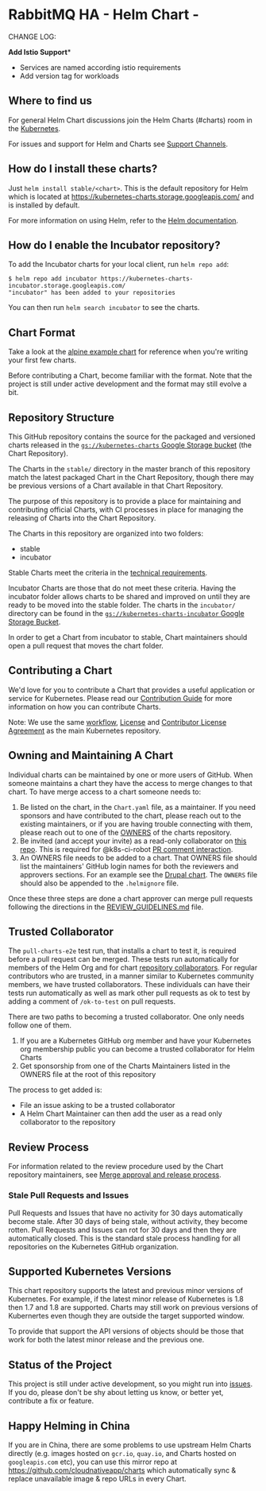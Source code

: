 # RabbitMQ HA - Helm Chart - 

CHANGE LOG:

**Add Istio Support***
- Services are named according istio requirements
- Add version tag for workloads

## Where to find us

For general Helm Chart discussions join the Helm Charts (#charts) room in the [Kubernetes](http://slack.kubernetes.io/).

For issues and support for Helm and Charts see [Support Channels](CONTRIBUTING.md#support-channels).

## How do I install these charts?

Just `helm install stable/<chart>`. This is the default repository for Helm which is located at https://kubernetes-charts.storage.googleapis.com/ and is installed by default.

For more information on using Helm, refer to the [Helm documentation](https://github.com/kubernetes/helm#docs).

## How do I enable the Incubator repository?

To add the Incubator charts for your local client, run `helm repo add`:

```
$ helm repo add incubator https://kubernetes-charts-incubator.storage.googleapis.com/
"incubator" has been added to your repositories
```

You can then run `helm search incubator` to see the charts.

## Chart Format

Take a look at the [alpine example chart](https://github.com/helm/helm/tree/master/cmd/helm/testdata/testcharts/alpine) for reference when you're writing your first few charts.

Before contributing a Chart, become familiar with the format. Note that the project is still under active development and the format may still evolve a bit.

## Repository Structure

This GitHub repository contains the source for the packaged and versioned charts released in the [`gs://kubernetes-charts` Google Storage bucket](https://console.cloud.google.com/storage/browser/kubernetes-charts/) (the Chart Repository).

The Charts in the `stable/` directory in the master branch of this repository match the latest packaged Chart in the Chart Repository, though there may be previous versions of a Chart available in that Chart Repository.

The purpose of this repository is to provide a place for maintaining and contributing official Charts, with CI processes in place for managing the releasing of Charts into the Chart Repository.

The Charts in this repository are organized into two folders:

* stable
* incubator

Stable Charts meet the criteria in the [technical requirements](CONTRIBUTING.md#technical-requirements).

Incubator Charts are those that do not meet these criteria. Having the incubator folder allows charts to be shared and improved on until they are ready to be moved into the stable folder. The charts in the `incubator/` directory can be found in the [`gs://kubernetes-charts-incubator` Google Storage Bucket](https://console.cloud.google.com/storage/browser/kubernetes-charts-incubator).

In order to get a Chart from incubator to stable, Chart maintainers should open a pull request that moves the chart folder.

## Contributing a Chart

We'd love for you to contribute a Chart that provides a useful application or service for Kubernetes. Please read our [Contribution Guide](CONTRIBUTING.md) for more information on how you can contribute Charts.

Note: We use the same [workflow](https://github.com/kubernetes/community/blob/master/contributors/devel/development.md#workflow),
[License](LICENSE) and [Contributor License Agreement](CONTRIBUTING.md) as the main Kubernetes repository.

## Owning and Maintaining A Chart

Individual charts can be maintained by one or more users of GitHub. When someone maintains a chart they have the access to merge changes to that chart. To have merge access to a chart someone needs to:

1. Be listed on the chart, in the `Chart.yaml` file, as a maintainer. If you need sponsors and have contributed to the chart, please reach out to the existing maintainers, or if you are having trouble connecting with them, please reach out to one of the [OWNERS](OWNERS) of the charts repository.
1. Be invited (and accept your invite) as a read-only collaborator on [this repo](https://github.com/helm/charts). This is required for @k8s-ci-robot [PR comment interaction](https://github.com/kubernetes/community/blob/master/contributors/guide/pull-requests.md).
1. An OWNERS file needs to be added to a chart. That OWNERS file should list the maintainers' GitHub login names for both the reviewers and approvers sections. For an example see the [Drupal chart](stable/drupal/OWNERS). The `OWNERS` file should also be appended to the `.helmignore` file.

Once these three steps are done a chart approver can merge pull requests following the directions in the [REVIEW_GUIDELINES.md](REVIEW_GUIDELINES.md) file.

## Trusted Collaborator

The `pull-charts-e2e` test run, that installs a chart to test it, is required before a pull request can be merged. These tests run automatically for members of the Helm Org and for chart [repository collaborators](https://help.github.com/articles/adding-outside-collaborators-to-repositories-in-your-organization/). For regular contributors who are trusted, in a manner similar to Kubernetes community members, we have trusted collaborators. These individuals can have their tests run automatically as well as mark other pull requests as ok to test by adding a comment of `/ok-to-test` on pull requests.

There are two paths to becoming a trusted collaborator. One only needs follow one of them.

1. If you are a Kubernetes GitHub org member and have your Kubernetes org membership public you can become a trusted collaborator for Helm Charts
2. Get sponsorship from one of the Charts Maintainers listed in the OWNERS file at the root of this repository

The process to get added is:

* File an issue asking to be a trusted collaborator
* A Helm Chart Maintainer can then add the user as a read only collaborator to the repository

## Review Process

For information related to the review procedure used by the Chart repository maintainers, see [Merge approval and release process](CONTRIBUTING.md#merge-approval-and-release-process).

### Stale Pull Requests and Issues

Pull Requests and Issues that have no activity for 30 days automatically become stale. After 30 days of being stale, without activity, they become rotten. Pull Requests and Issues can rot for 30 days and then they are automatically closed. This is the standard stale process handling for all repositories on the Kubernetes GitHub organization.

## Supported Kubernetes Versions

This chart repository supports the latest and previous minor versions of Kubernetes. For example, if the latest minor release of Kubernetes is 1.8 then 1.7 and 1.8 are supported. Charts may still work on previous versions of Kubernertes even though they are outside the target supported window.

To provide that support the API versions of objects should be those that work for both the latest minor release and the previous one.

## Status of the Project

This project is still under active development, so you might run into [issues](https://github.com/helm/charts/issues). If you do, please don't be shy about letting us know, or better yet, contribute a fix or feature.

## Happy Helming in China

If you are in China, there are some problems to use upstream Helm Charts directly (e.g. images hosted on `gcr.io`, `quay.io`, and Charts hosted on `googleapis.com` etc), you can use this mirror repo at https://github.com/cloudnativeapp/charts which automatically sync & replace unavailable image & repo URLs in every Chart.
